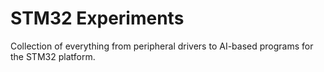 # STM32 Experiments

Collection of everything from peripheral drivers to AI-based programs for the STM32 platform.
